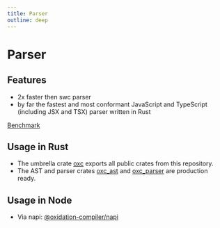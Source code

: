 ```yaml
---
title: Parser
outline: deep
---
```


# Parser

## Features

- 2x faster then swc parser
- by far the fastest and most conformant JavaScript and TypeScript (including JSX and TSX) parser written in Rust

[Benchmark](https://github.com/oxc-project/bench-javascript-parser-written-in-rust)

## Usage in Rust

- The umbrella crate [oxc][docs-oxc-url] exports all public crates from this repository.
- The AST and parser crates [oxc_ast][docs-ast-url] and [oxc_parser][docs-parser-url] are production ready.

## Usage in Node

- Via napi: [@oxidation-compiler/napi][npm-napi]

[docs-oxc-url]: https://docs.rs/oxc
[docs-ast-url]: https://docs.rs/oxc_ast
[docs-parser-url]: https://docs.rs/oxc_parser
[npm-napi]: https://www.npmjs.com/package/@oxidation-compiler/napi
